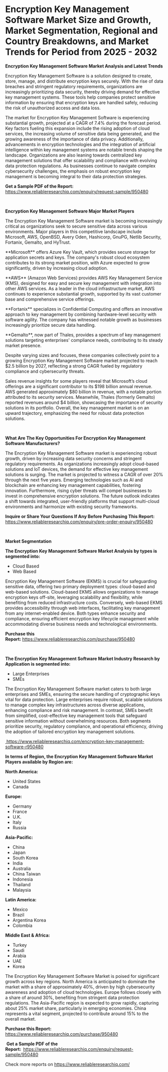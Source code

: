 <p><h1>Encryption Key Management Software Market Size and Growth, Market Segmentation, Regional and Country Breakdowns, and Market Trends for Period from 2025 -  2032</h1></p><p><strong>Encryption Key Management Software Market Analysis and Latest Trends</strong></p>
<p><p>Encryption Key Management Software is a solution designed to create, store, manage, and distribute encryption keys securely. With the rise of data breaches and stringent regulatory requirements, organizations are increasingly prioritizing data security, thereby driving demand for effective key management systems. These tools help companies protect sensitive information by ensuring that encryption keys are handled safely, reducing the risk of unauthorized access and data loss.</p><p>The market for Encryption Key Management Software is experiencing substantial growth, projected at a CAGR of 7.4% during the forecast period. Key factors fueling this expansion include the rising adoption of cloud services, the increasing volume of sensitive data being generated, and the growing awareness of the importance of data privacy. Additionally, advancements in encryption technologies and the integration of artificial intelligence within key management systems are notable trends shaping the landscape. Organizations are also leaning towards centralized key management solutions that offer scalability and compliance with evolving data protection regulations. As businesses continue to navigate complex cybersecurity challenges, the emphasis on robust encryption key management is becoming integral to their data protection strategies.</p></p>
<p><strong>Get a Sample PDF of the Report:&nbsp;</strong> <a href="https://www.reliableresearchiq.com/enquiry/request-sample/950480?utm_campaign=3027&utm_medium=2&utm_source=Github&utm_content=ia&utm_term=06032025&utm_id=encryption-key-management-software">https://www.reliableresearchiq.com/enquiry/request-sample/950480</a></p>
<p>&nbsp;</p>
<p><strong>Encryption Key Management Software Major Market Players</strong></p>
<p><p>The Encryption Key Management Software market is becoming increasingly critical as organizations seek to secure sensitive data across various environments. Major players in this competitive landscape include Microsoft, AWS, OpenBSD, Avery Oden, Hashicorp, GnuPG, Netlib Security, Fortanix, Gemalto, and HyTrust.</p><p>**Microsoft** offers Azure Key Vault, which provides secure storage for application secrets and keys. The company's robust cloud ecosystem contributes to its strong market position, with Azure expected to grow significantly, driven by increasing cloud adoption.</p><p>**AWS** (Amazon Web Services) provides AWS Key Management Service (KMS), designed for easy and secure key management with integration into other AWS services. As a leader in the cloud infrastructure market, AWS continues to experience substantial growth, supported by its vast customer base and comprehensive service offerings.</p><p>**Fortanix** specializes in Confidential Computing and offers an innovative approach to key management by combining hardware-level security with software agility. The company has witnessed notable growth as businesses increasingly prioritize secure data handling.</p><p>**Gemalto**, now part of Thales, provides a spectrum of key management solutions targeting enterprises' compliance needs, contributing to its steady market presence.</p><p>Despite varying sizes and focuses, these companies collectively point to a growing Encryption Key Management Software market projected to reach $2.5 billion by 2027, reflecting a strong CAGR fueled by regulatory compliance and cybersecurity threats.</p><p>Sales revenue insights for some players reveal that Microsoft’s cloud offerings are a significant contributor to its $198 billion annual revenue. AWS generated approximately $80 billion in revenue, with a notable portion attributed to its security services. Meanwhile, Thales (formerly Gemalto) reported revenues around $4 billion, showcasing the importance of security solutions in its portfolio. Overall, the key management market is on an upward trajectory, emphasizing the need for robust data protection solutions.</p></p>
<p>&nbsp;</p>
<p><strong>What Are The Key Opportunities For Encryption Key Management Software Manufacturers?</strong></p>
<p><p>The Encryption Key Management Software market is experiencing robust growth, driven by increasing data security concerns and stringent regulatory requirements. As organizations increasingly adopt cloud-based solutions and IoT devices, the demand for effective key management solutions is surging. The market is projected to witness a CAGR of over 20% through the next five years. Emerging technologies such as AI and blockchain are enhancing key management capabilities, fostering innovation. Furthermore, rising cyber threats will compel businesses to invest in comprehensive encryption solutions. The future outlook indicates a shift towards integrated, user-friendly platforms that support multi-cloud environments and harmonize with existing security frameworks.</p></p>
<p><strong>Inquire or Share Your Questions If Any Before Purchasing This Report:</strong> <a href="https://www.reliableresearchiq.com/enquiry/pre-order-enquiry/950480?utm_campaign=3027&utm_medium=2&utm_source=Github&utm_content=ia&utm_term=06032025&utm_id=encryption-key-management-software">https://www.reliableresearchiq.com/enquiry/pre-order-enquiry/950480</a></p>
<p>&nbsp;</p>
<p><strong>Market Segmentation</strong></p>
<p><strong>The Encryption Key Management Software Market Analysis by types is segmented into:</strong></p>
<p><ul><li>Cloud Based</li><li>Web Based</li></ul></p>
<p><p>Encryption Key Management Software (EKMS) is crucial for safeguarding sensitive data, offering two primary deployment types: cloud-based and web-based solutions. Cloud-based EKMS allows organizations to manage encryption keys off-site, leveraging scalability and flexibility, while benefiting from reduced infrastructure costs. Conversely, web-based EKMS provides accessibility through web interfaces, facilitating key management from any internet-enabled device. Both types enhance security and compliance, ensuring efficient encryption key lifecycle management while accommodating diverse business needs and technological environments.</p></p>
<p><strong>Purchase this Report:&nbsp;</strong><a href="https://www.reliableresearchiq.com/purchase/950480?utm_campaign=3027&utm_medium=2&utm_source=Github&utm_content=ia&utm_term=06032025&utm_id=encryption-key-management-software">https://www.reliableresearchiq.com/purchase/950480</a></p>
<p>&nbsp;</p>
<p><strong>The Encryption Key Management Software Market Industry Research by Application is segmented into:</strong></p>
<p><ul><li>Large Enterprises</li><li>SMEs</li></ul></p>
<p><p>The Encryption Key Management Software market caters to both large enterprises and SMEs, ensuring the secure handling of cryptographic keys vital for data protection. Large enterprises require robust, scalable solutions to manage complex key infrastructures across diverse applications, enhancing compliance and risk management. In contrast, SMEs benefit from simplified, cost-effective key management tools that safeguard sensitive information without overwhelming resources. Both segments prioritize security, regulatory compliance, and operational efficiency, driving the adoption of tailored encryption key management solutions.</p></p>
<p><a href="https://www.reliableresearchiq.com/encryption-key-management-software-r950480?utm_campaign=3027&utm_medium=2&utm_source=Github&utm_content=ia&utm_term=06032025&utm_id=encryption-key-management-software">&nbsp;https://www.reliableresearchiq.com/encryption-key-management-software-r950480</a></p>
<p><strong>In terms of Region, the Encryption Key Management Software Market Players available by Region are:</strong></p>
<p>
    <p> <strong> North America: </strong>
        <ul>
            <li>United States</li>
            <li>Canada</li>
        </ul>
        </p> 
    <p> <strong> Europe: </strong>
        <ul>
            <li>Germany</li>
            <li>France</li>
            <li>U.K.</li>
            <li>Italy</li>
            <li>Russia</li>
        </ul>
        </p> 
    <p> <strong> Asia-Pacific: </strong>
        <ul>
            <li>China</li>
            <li>Japan</li>
            <li>South Korea</li>
            <li>India</li>
            <li>Australia</li>
            <li>China Taiwan</li>
            <li>Indonesia</li>
            <li>Thailand</li>
            <li>Malaysia</li>
        </ul>
        </p> 
    <p> <strong> Latin America: </strong>
        <ul>
            <li>Mexico</li>
            <li>Brazil</li>
            <li>Argentina Korea</li>
            <li>Colombia</li>
        </ul>
        </p> 
    <p> <strong> Middle East & Africa: </strong>
        <ul>
            <li>Turkey</li>
            <li>Saudi</li>
            <li>Arabia</li>
            <li>UAE</li>
            <li>Korea</li>
        </ul>
    </p>
    </p>
<p><p>The Encryption Key Management Software Market is poised for significant growth across key regions. North America is anticipated to dominate the market with a share of approximately 40%, driven by high cybersecurity awareness and adoption of cloud technologies. Europe follows closely with a share of around 30%, benefiting from stringent data protection regulations. The Asia-Pacific region is expected to grow rapidly, capturing about 25% market share, particularly in emerging economies. China represents a vital segment, projected to contribute around 15% to the overall market.</p></p>
<p><strong>Purchase this Report: </strong><a href="https://www.reliableresearchiq.com/purchase/950480?utm_campaign=3027&utm_medium=2&utm_source=Github&utm_content=ia&utm_term=06032025&utm_id=encryption-key-management-software">https://www.reliableresearchiq.com/purchase/950480</a></p>
<p>&nbsp;<strong>Get a Sample PDF of the Report:&nbsp;&nbsp;</strong><a href="https://www.reliableresearchiq.com/enquiry/request-sample/950480?utm_campaign=3027&utm_medium=2&utm_source=Github&utm_content=ia&utm_term=06032025&utm_id=encryption-key-management-software">https://www.reliableresearchiq.com/enquiry/request-sample/950480</a></p>
<p><strong></strong></p>
<p>Check more reports on <a href="https://www.reliableresearchiq.com/?utm_campaign=3027&utm_medium=2&utm_source=Github&utm_content=ia&utm_term=06032025&utm_id=encryption-key-management-software">https://www.reliableresearchiq.com/</a></p>